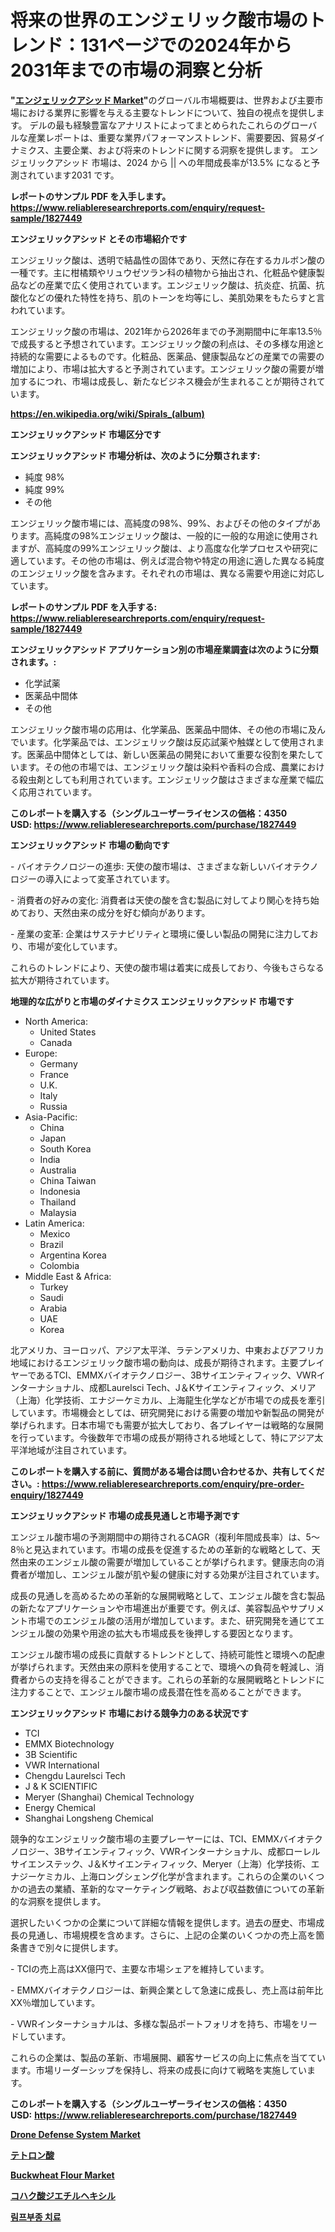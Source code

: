 <p><h1>将来の世界のエンジェリック酸市場のトレンド：131ページでの2024年から2031年までの市場の洞察と分析</h1></p><p><strong>"<a href="https://www.reliableresearchreports.com/angelic-acid-r1827449">エンジェリックアシッド Market</a>"</strong>のグローバル市場概要は、世界および主要市場における業界に影響を与える主要なトレンドについて、独自の視点を提供します。 デルの最も経験豊富なアナリストによってまとめられたこれらのグローバルな産業レポートは、重要な業界パフォーマンストレンド、需要要因、貿易ダイナミクス、主要企業、および将来のトレンドに関する洞察を提供します。 エンジェリックアシッド 市場は、2024 から || への年間成長率が13.5% になると予測されています2031 です。</p>
<p><strong>レポートのサンプル PDF を入手します。</strong><strong><a href="https://www.reliableresearchreports.com/enquiry/request-sample/1827449">https://www.reliableresearchreports.com/enquiry/request-sample/1827449</a></strong></p>
<p><strong>エンジェリックアシッド とその市場紹介です</strong></p>
<p><p>エンジェリック酸は、透明で結晶性の固体であり、天然に存在するカルボン酸の一種です。主に柑橘類やリュウゼツラン科の植物から抽出され、化粧品や健康製品などの産業で広く使用されています。エンジェリック酸は、抗炎症、抗菌、抗酸化などの優れた特性を持ち、肌のトーンを均等にし、美肌効果をもたらすと言われています。</p><p>エンジェリック酸の市場は、2021年から2026年までの予測期間中に年率13.5％で成長すると予想されています。エンジェリック酸の利点は、その多様な用途と持続的な需要によるものです。化粧品、医薬品、健康製品などの産業での需要の増加により、市場は拡大すると予測されています。エンジェリック酸の需要が増加するにつれ、市場は成長し、新たなビジネス機会が生まれることが期待されています。</p><a href="https://en.wikipedia.org/wiki/Spirals_(album)"></a></p>
<p><strong><a href="https://en.wikipedia.org/wiki/Spirals_(album)">https://en.wikipedia.org/wiki/Spirals_(album)</a></strong></p>
<p><strong>エンジェリックアシッド&nbsp;市場区分です</strong><strong></strong></p>
<p><strong>エンジェリックアシッド 市場分析は、次のように分類されます:</strong>&nbsp;</p>
<p><ul><li>純度 98%</li><li>純度 99%</li><li>その他</li></ul></p>
<p><p>エンジェリック酸市場には、高純度の98%、99%、およびその他のタイプがあります。高純度の98%エンジェリック酸は、一般的に一般的な用途に使用されますが、高純度の99%エンジェリック酸は、より高度な化学プロセスや研究に適しています。その他の市場は、例えば混合物や特定の用途に適した異なる純度のエンジェリック酸を含みます。それぞれの市場は、異なる需要や用途に対応しています。</p></p>
<p><strong>レポートのサンプル PDF を入手する: <a href="https://www.reliableresearchreports.com/enquiry/request-sample/1827449">https://www.reliableresearchreports.com/enquiry/request-sample/1827449</a></strong></p>
<p><strong> エンジェリックアシッド アプリケーション別の市場産業調査は次のように分類されます。:</strong></p>
<p><ul><li>化学試薬</li><li>医薬品中間体</li><li>その他</li></ul></p>
<p><p>エンジェリック酸市場の応用は、化学薬品、医薬品中間体、その他の市場に及んでいます。化学薬品では、エンジェリック酸は反応試薬や触媒として使用されます。医薬品中間体としては、新しい医薬品の開発において重要な役割を果たしています。その他の市場では、エンジェリック酸は染料や香料の合成、農業における殺虫剤としても利用されています。エンジェリック酸はさまざまな産業で幅広く応用されています。</p></p>
<p><strong>このレポートを購入する（シングルユーザーライセンスの価格：4350 USD:</strong><strong>&nbsp;<a href="https://www.reliableresearchreports.com/purchase/1827449">https://www.reliableresearchreports.com/purchase/1827449</a></strong></p>
<p><strong>エンジェリックアシッド 市場の動向です</strong></p>
<p><p>- バイオテクノロジーの進歩: 天使の酸市場は、さまざまな新しいバイオテクノロジーの導入によって変革されています。</p><p>- 消費者の好みの変化: 消費者は天使の酸を含む製品に対してより関心を持ち始めており、天然由来の成分を好む傾向があります。</p><p>- 産業の変革: 企業はサステナビリティと環境に優しい製品の開発に注力しており、市場が変化しています。</p><p>これらのトレンドにより、天使の酸市場は着実に成長しており、今後もさらなる拡大が期待されています。</p></p>
<p><strong>地理的な広がりと市場のダイナミクス エンジェリックアシッド 市場です</strong></p>
<p><ul>
    <li>
        North America:
        <ul>
            <li>United States</li>
            <li>Canada</li>
        </ul>
    </li>
    <li>
        Europe:
        <ul>
            <li>Germany</li>
            <li>France</li>
            <li>U.K.</li>
            <li>Italy</li>
            <li>Russia</li>
        </ul>
    </li>
    <li>
        Asia-Pacific:
        <ul>
            <li>China</li>
            <li>Japan</li>
            <li>South Korea</li>
            <li>India</li>
            <li>Australia</li>
            <li>China Taiwan</li>
            <li>Indonesia</li>
            <li>Thailand</li>
            <li>Malaysia</li>
        </ul>
    </li>
    <li>
        Latin America:
        <ul>
            <li>Mexico</li>
            <li>Brazil</li>
            <li>Argentina Korea</li>
            <li>Colombia</li>
        </ul>
    </li>
    <li>
        Middle East & Africa:
        <ul>
            <li>Turkey</li>
            <li>Saudi</li>
            <li>Arabia</li>
            <li>UAE</li>
            <li>Korea</li>
        </ul>
    </li>
    </ul></p>
<p><p>北アメリカ、ヨーロッパ、アジア太平洋、ラテンアメリカ、中東およびアフリカ地域におけるエンジェリック酸市場の動向は、成長が期待されます。主要プレイヤーであるTCI、EMMXバイオテクノロジー、3Bサイエンティフィック、VWRインターナショナル、成都Laurelsci Tech、J＆Kサイエンティフィック、メリア（上海）化学技術、エナジーケミカル、上海龍生化学などが市場での成長を牽引しています。市場機会としては、研究開発における需要の増加や新製品の開発が挙げられます。日本市場でも需要が拡大しており、各プレイヤーは戦略的な展開を行っています。今後数年で市場の成長が期待される地域として、特にアジア太平洋地域が注目されています。</p></p>
<p><strong>このレポートを購入する前に、質問がある場合は問い合わせるか、共有してください。:&nbsp;<a href="https://www.reliableresearchreports.com/enquiry/pre-order-enquiry/1827449">https://www.reliableresearchreports.com/enquiry/pre-order-enquiry/1827449</a></strong></p>
<p><strong>エンジェリックアシッド 市場の成長見通しと市場予測です</strong></p>
<p><p>エンジェル酸市場の予測期間中の期待されるCAGR（複利年間成長率）は、5〜8％と見込まれています。市場の成長を促進するための革新的な戦略として、天然由来のエンジェル酸の需要が増加していることが挙げられます。健康志向の消費者が増加し、エンジェル酸が肌や髪の健康に対する効果が注目されています。</p><p>成長の見通しを高めるための革新的な展開戦略として、エンジェル酸を含む製品の新たなアプリケーションや市場進出が重要です。例えば、美容製品やサプリメント市場でのエンジェル酸の活用が増加しています。また、研究開発を通じてエンジェル酸の効果や用途の拡大も市場成長を後押しする要因となります。</p><p>エンジェル酸市場の成長に貢献するトレンドとして、持続可能性と環境への配慮が挙げられます。天然由来の原料を使用することで、環境への負荷を軽減し、消費者からの支持を得ることができます。これらの革新的な展開戦略とトレンドに注力することで、エンジェル酸市場の成長潜在性を高めることができます。</p></p>
<p><strong>エンジェリックアシッド 市場における競争力のある状況です</strong></p>
<p><ul><li>TCI</li><li>EMMX Biotechnology</li><li>3B Scientific</li><li>VWR International</li><li>Chengdu Laurelsci Tech</li><li>J & K SCIENTIFIC</li><li>Meryer (Shanghai) Chemical Technology</li><li>Energy Chemical</li><li>Shanghai Longsheng Chemical</li></ul></p>
<p><p>競争的なエンジェリック酸市場の主要プレーヤーには、TCI、EMMXバイオテクノロジー、3Bサイエンティフィック、VWRインターナショナル、成都ローレルサイエンステック、J＆Kサイエンティフィック、Meryer（上海）化学技術、エナジーケミカル、上海ロングシェング化学が含まれます。これらの企業のいくつかの過去の業績、革新的なマーケティング戦略、および収益数値についての革新的な洞察を提供します。</p><p>選択したいくつかの企業について詳細な情報を提供します。過去の歴史、市場成長の見通し、市場規模を含めます。さらに、上記の企業のいくつかの売上高を箇条書きで別々に提供します。</p><p>- TCIの売上高はXX億円で、主要な市場シェアを維持しています。</p><p>- EMMXバイオテクノロジーは、新興企業として急速に成長し、売上高は前年比XX％増加しています。</p><p>- VWRインターナショナルは、多様な製品ポートフォリオを持ち、市場をリードしています。</p><p>これらの企業は、製品の革新、市場展開、顧客サービスの向上に焦点を当てています。市場リーダーシップを保持し、将来の成長に向けて戦略を実施しています。</p></p>
<p><strong>このレポートを購入する（シングルユーザーライセンスの価格：4350 USD:</strong>&nbsp;<strong><a href="https://www.reliableresearchreports.com/purchase/1827449">https://www.reliableresearchreports.com/purchase/1827449</a></strong></p>
<p><strong><p><a href="https://medium.com/@amandaexton567/drone-defense-system-market-a-global-and-regional-analysis-focus-on-end-user-product-and-f3070c3bd0ce">Drone Defense System Market</a></p><p><a href="https://github.com/lababdou/Market-Research-Report-List-5/blob/main/669791870981.md">テトロン酸</a></p><p><a href="https://www.linkedin.com/pulse/buckwheat-flour-market-global-share-ranking-overall-sales-demand-gqorf?trackingId=oY%2F%2BqQ2lQF6Az%2B8Hav7FTA%3D%3D">Buckwheat Flour Market</a></p><p><a href="https://medium.com/@dm15982023/%E3%82%B8%E3%82%A8%E3%83%81%E3%83%AB%E3%83%98%E3%82%AD%E3%82%B7%E3%83%AB%E3%82%B5%E3%82%AF%E3%82%B7%E3%83%8D%E3%83%BC%E3%83%88%E5%B8%82%E5%A0%B4%E3%81%AE%E3%83%88%E3%83%AC%E3%83%B3%E3%83%89%E3%81%A8%E5%88%86%E6%9E%90-%E5%B0%86%E6%9D%A5%E3%81%AE%E6%88%90%E9%95%B7%E3%81%AB%E5%90%91%E3%81%91%E3%81%9F%E6%A9%9F%E4%BC%9A%E3%81%A8%E8%AA%B2%E9%A1%8C-2024%E5%B9%B4-2031%E5%B9%B4-b120ecabd709">コハク酸ジエチルヘキシル</a></p><p><a href="https://medium.com/@pwhkjukf5/%EB%A6%BC%ED%94%84%EB%B6%80%EC%A2%85-%EC%B9%98%EB%A3%8C-%EC%8B%9C%EC%9E%A5-2024%EB%85%84%EB%B6%80%ED%84%B0-2031%EB%85%84%EA%B9%8C%EC%A7%80%EC%9D%98-%EC%82%B0%EC%97%85-%ED%8A%B8%EB%A0%8C%EB%93%9C-%EB%B0%8F-%EC%98%88%EC%B8%A1-6129eb32da88">림프부종 치료</a></p></strong></p>